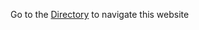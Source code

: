 Go to the [Directory](https://my.flowershow.app/@EpicureanAtom/RedditObservatory/Directory/Directory) to navigate this website
